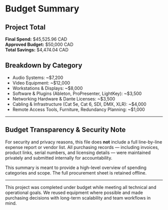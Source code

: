 # Budget Summary

## Project Total  
**Final Spend:** $45,525.96 CAD  
**Approved Budget:** $50,000 CAD  
**Total Savings:** $4,474.04 CAD

## Breakdown by Category  
- Audio Systems: ~$7,200  
- Video Equipment: ~$12,000  
- Workstations & Displays: ~$8,000  
- Software & Plugins (Ableton, ProPresenter, LightKey): ~$3,500  
- Networking Hardware & Dante Licenses: ~$3,500  
- Cabling & Infrastructure (Cat 5e, Cat 6, SDI, DMX, XLR): ~$4,000  
- Remote Access Tools, Furniture, Redundancy Planning: ~$1,000  

---

## Budget Transparency & Security Note

For security and privacy reasons, this file does **not** include a full line-by-line expense report or vendor list. All purchasing records — including invoices, product links, serial numbers, and licensing details — were maintained privately and submitted internally for accountability.

This summary is meant to provide a high-level overview of spending categories and scope. The full procurement sheet is retained offline.

---

This project was completed under budget while meeting all technical and operational goals. We reused equipment where possible and made purchasing decisions with long-term scalability and team workflows in mind.

